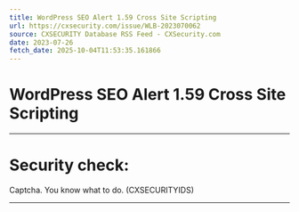 ```yaml
---
title: WordPress SEO Alert 1.59 Cross Site Scripting
url: https://cxsecurity.com/issue/WLB-2023070062
source: CXSECURITY Database RSS Feed - CXSecurity.com
date: 2023-07-26
fetch_date: 2025-10-04T11:53:35.161866
---
```


# WordPress SEO Alert 1.59 Cross Site Scripting

---

# Security check:

Captcha. You know what to do. (CXSECURITYIDS)

---